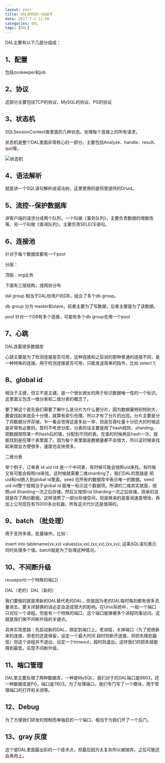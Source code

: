 ```yaml
---
layout: post
title: DAL架构的一些细节
date: 2017-7-2 11:50
categories: DAL
tags: [DAL]
---
```


DAL主要有以下几部分组成：

## 1、配置

包括zookeeper和job

## 2、协议

这部分主要包括TCP的协议、MySQL的协议、PG的协议

## 3、状态机

SQLSessionContext类里面的几种状态。处理每个连接上的所有请求。  

状态机是整个DAL里面非常核心的一部分。主要包括Analyze、handle、result、quit等。

![状态机](https://ws3.sinaimg.cn/large/006tKfTcly1fh5epo6g05j30cu0hijrr.jpg)

## 4、语法解析

就是讲一个SQL语句解析成语法树，这里使用的是阿里提供的Druid。

## 5、流控--保护数据库

讲客户端的请求分成两个队列，一个叫做《事务队列》，主要负责数据的增删改等。另一个叫做《查询队列》，主要负责SELECE语句。

## 6、连接池

针对于每个数据库都有一个pool

分层：

  顶层：org业务

下面有三层结构，成网状分布

dal group 相当于DAL给用户的DB，组合了多个db group。

db group 分为 master和slave，前者主要为了写数据，后者主要是为了读数据。

pool 针对一个DB有多个连接，可能有多个db group在用一个pool

## 7、心跳

DAL连着很多数据库

心跳主要是为了检测连接是否可用，这种连接和之前说的那种普通的连接不同，是一种特殊的连接。用于检测连接是否可用，只能发送简单的指令，比如 select 1;

## 8、global id

相当于主键，但又不是主键。是一个很长很长的用于标识数据唯一性的一个标识。这里面又包含一维分表和二维分表的概念了。

要了解这个首先我们需要了解什么是分片为什么要分片，因为数据量特别特别大，要查找起来就会十分慢，就算有索引也慢。所以才有了分片的出现。分片主要是分了将数据分开存储，乍一看会觉得这是多此一举，但是在吞吐量十分巨大的时候这是非常有必要的。暂时不考虑分库，分表的话主要是用了hash规则，sharding，把数据按照某一列hash后的值，分配到不同的表。在查的时候再反hash一次，就能找到是在哪个表里面了。因为每个表里面是数据量都不会很大，所以这时候查找起来就会方便很多，速度也会快很多。

二维分表

举个例子，订单表  id uid rid 是一个中间表，有时候可能会按照uid来找，有时候又有可能会按照rid来找。这时候就需要二维sharding了，我们DAL的思路是 把uid和rid嵌入到global id里面。seed 在所有的数据库中表示唯一的数据。seed uid rid整个就相当于global id 能唯一标示这个数据项。所谓的二维其实就是，按照uid Sharding一次之后存储，然后又按照rid Sharding一次之后存储，简单的说就是存了两份数据。这样浪费了一部分存储空间，但是换来的是查询速度增快，再加上公司现在有15000多台机器，所有这点代价还是值得的。

## 9、batch （批处理）

用于支持多值，批量操作。比如：

insert into tablename(xx,xx) values(xx,xx),(xx,xx),(xx,xx); 这条SQL语句表示同时处理多个值。batch就是为了处理这种情况。

## 10、不间断升级

reuseport(一个特殊的端口)

DAL（老的）DAL（新的）

我们要做的就是用新的DAL替代老的DAL，但是因为老的DAL每时每刻都有很多流量进去，要关闭替换的话必定会造成很大的影响。在Unix系统中，一般一个端口只对应一个进程。但是有一个特殊的端口，这个端口能够被多个进程同事访问。这就是我们做不间断升级的关键点。

具体实现思路：先启动新的DAL，绑定到端口上。老进程，关掉端口（为了拒绝新来的连接，但老的还是保留，设定一个最大时间 超时则断开连接，将损失降到最低）但这个进程并不退出。设定一个timeout，超时则退出。这样我们的损失就能降到最低，实现不间断升级。

## 11、端口管理

DAL里主要处理了两种数据库，一种是MySQL，我们对于的DAL端口是9803，还一种数据库是PG，端口是7803。为了处理端口，我们专门写了一个模块，用于管理端口的打开和关闭等。

## 12、Debug 

为了方便我们研发的控制而单独启的一个端口，相当于为我们开了一个后门。

## 13、gray 灰度

这个是DAL里面最出彩的一个技术点，但最后因为太复杂所以被抛弃。之后可能还会再用上。